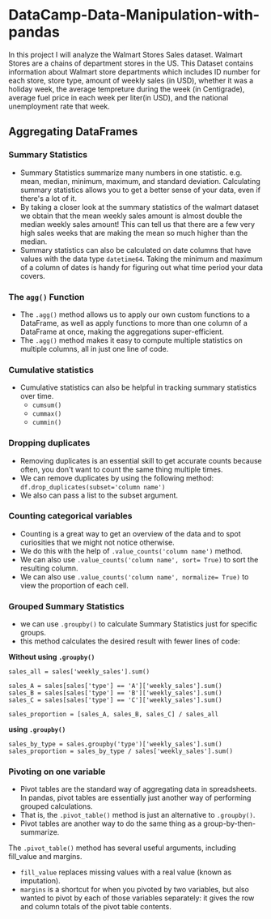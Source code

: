 # DataCamp-Data-Manipulation-with-pandas

In this project I will analyze the Walmart Stores Sales dataset. Walmart Stores are a chains of department stores in the US. This Dataset contains information about Walmart store departments which includes ID number for each store, store type, amount of weekly sales (in USD), whether it was a holiday week, the average tempreture during the week (in Centigrade), average fuel price in each week per liter(in USD), and the national unemployment rate that week.

## Aggregating DataFrames

### Summary Statistics

- Summary Statistics summarize many numbers in one statistic. e.g. mean, median, minimum, maximum, and standard deviation. Calculating summary statistics allows you to get a better sense of your data, even if there's a lot of it. 
- By taking a closer look at the summary statistics of the walmart dataset we obtain that the mean weekly sales amount is almost double the median weekly sales amount! This can tell us that there are a few very high sales weeks that are making the mean so much higher than the median.
- Summary statistics can also be calculated on date columns that have values with the data type ```datetime64```. Taking the minimum and maximum of a column of dates is handy for figuring out what time period your data covers.


### The ```agg()``` Function
- The ```.agg()``` method allows us to apply our own custom functions to a DataFrame, as well as apply functions to more than one column of a DataFrame at once, making the aggregations super-efficient.
- The ```.agg()``` method makes it easy to compute multiple statistics on multiple columns, all in just one line of code.

### Cumulative statistics
- Cumulative statistics can also be helpful in tracking summary statistics over time.
  - ```cumsum()```
  - ```cummax()```
  - ```cummin()```

### Dropping duplicates
- Removing duplicates is an essential skill to get accurate counts because often, you don't want to count the same thing multiple times.
- We can remove duplicates by using the following method: ```df.drop_duplicates(subset='column name')```
- We also can pass a list to the subset argument.

### Counting categorical variables
- Counting is a great way to get an overview of the data and to spot curiosities that we might not notice otherwise.
- We do this with the help of ```.value_counts('column name')``` method.
- We can also use ```.value_counts('column name', sort= True)``` to sort the resulting column.
- We can also use ```.value_counts('column name', normalize= True)``` to view the proportion of each cell.

### Grouped Summary Statistics
- we can use ```.groupby()``` to calculate Summary Statistics just for specific groups.
- this method calculates the desired result with fewer lines of code:

**Without using ```.groupby()```**

```
sales_all = sales['weekly_sales'].sum()

sales_A = sales[sales['type'] == 'A']['weekly_sales'].sum()
sales_B = sales[sales['type'] == 'B']['weekly_sales'].sum()
sales_C = sales[sales['type'] == 'C']['weekly_sales'].sum()

sales_proportion = [sales_A, sales_B, sales_C] / sales_all

```

**using ```.groupby()```**
```
sales_by_type = sales.groupby('type')['weekly_sales'].sum()
sales_proportion = sales_by_type / sales['weekly_sales'].sum()
```

### Pivoting on one variable
- Pivot tables are the standard way of aggregating data in spreadsheets. In pandas, pivot tables are essentially just another way of performing grouped calculations.
- That is, the ```.pivot_table()``` method is just an alternative to ```.groupby()```.
- Pivot tables are another way to do the same thing as a group-by-then-summarize.


The ```.pivot_table()``` method has several useful arguments, including fill_value and margins.

- ```fill_value``` replaces missing values with a real value (known as imputation).
- ```margins``` is a shortcut for when you pivoted by two variables, but also wanted to pivot by each of those variables separately: it gives the row and column totals of the pivot table contents.
